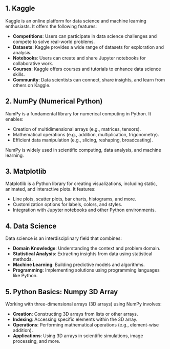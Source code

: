 

## 1. Kaggle

Kaggle is an online platform for data science and machine learning enthusiasts. It offers the following features:

- **Competitions**: Users can participate in data science challenges and compete to solve real-world problems.
- **Datasets**: Kaggle provides a wide range of datasets for exploration and analysis.
- **Notebooks**: Users can create and share Jupyter notebooks for collaborative work.
- **Courses**: Kaggle offers courses and tutorials to enhance data science skills.
- **Community**: Data scientists can connect, share insights, and learn from others on Kaggle.

## 2. NumPy (Numerical Python)

NumPy is a fundamental library for numerical computing in Python. It enables:

- Creation of multidimensional arrays (e.g., matrices, tensors).
- Mathematical operations (e.g., addition, multiplication, trigonometry).
- Efficient data manipulation (e.g., slicing, reshaping, broadcasting).

NumPy is widely used in scientific computing, data analysis, and machine learning.

## 3. Matplotlib

Matplotlib is a Python library for creating visualizations, including static, animated, and interactive plots. It features:

- Line plots, scatter plots, bar charts, histograms, and more.
- Customization options for labels, colors, and styles.
- Integration with Jupyter notebooks and other Python environments.

## 4. Data Science

Data science is an interdisciplinary field that combines:

- **Domain Knowledge**: Understanding the context and problem domain.
- **Statistical Analysis**: Extracting insights from data using statistical methods.
- **Machine Learning**: Building predictive models and algorithms.
- **Programming**: Implementing solutions using programming languages like Python.

## 5. Python Basics: Numpy 3D Array

Working with three-dimensional arrays (3D arrays) using NumPy involves:

- **Creation**: Constructing 3D arrays from lists or other arrays.
- **Indexing**: Accessing specific elements within the 3D array.
- **Operations**: Performing mathematical operations (e.g., element-wise addition).
- **Applications**: Using 3D arrays in scientific simulations, image processing, and more.


